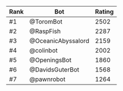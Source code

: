 Rank|Bot|Rating
---|---|---
#1|@ToromBot|2502
#2|@RaspFish|2287
#3|@OceanicAbyssalord|2159
#4|@colinbot|2002
#5|@OpeningsBot|1860
#6|@DavidsGuterBot|1568
#7|@pawnrobot|1264
